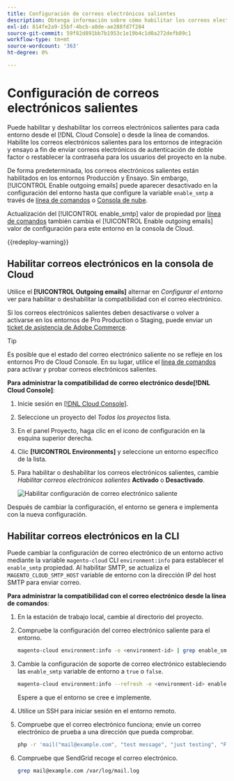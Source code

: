 ```yaml
---
title: Configuración de correos electrónicos salientes
description: Obtenga información sobre cómo habilitar los correos electrónicos salientes para Adobe Commerce en la infraestructura en la nube.
exl-id: 814fe2a9-15bf-4bcb-a8de-ae288fd7f284
source-git-commit: 59f82d891bb7b1953c1e19b4c1d0a272defb89c1
workflow-type: tm+mt
source-wordcount: '363'
ht-degree: 0%

---
```


# Configuración de correos electrónicos salientes

Puede habilitar y deshabilitar los correos electrónicos salientes para cada entorno desde el [!DNL Cloud Console] o desde la línea de comandos. Habilite los correos electrónicos salientes para los entornos de integración y ensayo a fin de enviar correos electrónicos de autenticación de doble factor o restablecer la contraseña para los usuarios del proyecto en la nube.

De forma predeterminada, los correos electrónicos salientes están habilitados en los entornos Producción y Ensayo. Sin embargo, [!UICONTROL Enable outgoing emails] puede aparecer desactivado en la configuración del entorno hasta que configure la variable `enable_smtp` a través de [línea de comandos](#enable-emails-in-the-cli) o [Consola de nube](outgoing-emails.md#enable-emails-in-the-cloud-console).

Actualización del [!UICONTROL enable_smtp] valor de propiedad por [línea de comandos](#enable-emails-in-the-cli) también cambia el [!UICONTROL Enable outgoing emails] valor de configuración para este entorno en la consola de Cloud.

{{redeploy-warning}}

## Habilitar correos electrónicos en la consola de Cloud

Utilice el **[!UICONTROL Outgoing emails]** alternar en _Configurar el entorno_ ver para habilitar o deshabilitar la compatibilidad con el correo electrónico.

Si los correos electrónicos salientes deben desactivarse o volver a activarse en los entornos de Pro Production o Staging, puede enviar un [ticket de asistencia de Adobe Commerce](https://experienceleague.adobe.com/en/docs/commerce-knowledge-base/kb/help-center-guide/magento-help-center-user-guide).

>[!TIP]
>
>Es posible que el estado del correo electrónico saliente no se refleje en los entornos Pro de Cloud Console. En su lugar, utilice el [línea de comandos](#enable-emails-in-the-cli) para activar y probar correos electrónicos salientes.

**Para administrar la compatibilidad de correo electrónico desde[!DNL Cloud Console]**:

1. Inicie sesión en [[!DNL Cloud Console]](https://console.adobecommerce.com).
1. Seleccione un proyecto del _Todos los proyectos_ lista.
1. En el panel Proyecto, haga clic en el icono de configuración en la esquina superior derecha.
1. Clic **[!UICONTROL Environments]** y seleccione un entorno específico de la lista.
1. Para habilitar o deshabilitar los correos electrónicos salientes, cambie _Habilitar correos electrónicos salientes_ **Activado** o **Desactivado**.

   ![Habilitar configuración de correo electrónico saliente](../../assets/outgoing-emails.png)

Después de cambiar la configuración, el entorno se genera e implementa con la nueva configuración.

## Habilitar correos electrónicos en la CLI

Puede cambiar la configuración de correo electrónico de un entorno activo mediante la variable `magento-cloud` CLI `environment:info` para establecer el `enable_smtp` propiedad. Al habilitar SMTP, se actualiza el `MAGENTO_CLOUD_SMTP_HOST` variable de entorno con la dirección IP del host SMTP para enviar correo.

**Para administrar la compatibilidad con el correo electrónico desde la línea de comandos**:

1. En la estación de trabajo local, cambie al directorio del proyecto.

1. Compruebe la configuración del correo electrónico saliente para el entorno.

   ```bash
   magento-cloud environment:info -e <environment-id> | grep enable_smtp
   ```

1. Cambie la configuración de soporte de correo electrónico estableciendo las `enable_smtp` variable de entorno a `true` o `false`.

   ```bash
   magento-cloud environment:info --refresh -e <environment-id> enable_smtp true
   ```

   Espere a que el entorno se cree e implemente.

1. Utilice un SSH para iniciar sesión en el entorno remoto.

1. Compruebe que el correo electrónico funciona; envíe un correo electrónico de prueba a una dirección que pueda comprobar.

   ```bash
   php -r 'mail("mail@example.com", "test message", "just testing", "From: tester@example.com");'
   ```

1. Compruebe que SendGrid recoge el correo electrónico.

   ```bash
   grep mail@example.com /var/log/mail.log
   ```
